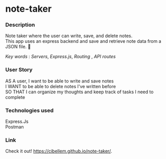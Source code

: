 # note-taker



### Description

Note taker where the user can write, save, and delete notes. <br> This app uses an express backend and save and retrieve note data from a JSON file. :date:

*Key words* : 
*Servers*, *Express.js*, *Routing* , *API routes* 

### User Story

AS A user, I want to be able to write and save notes <br>
I WANT to be able to delete notes I've written before<br> 
SO THAT I can organize my thoughts and keep track of tasks I need to complete<br>


### Technologies used 
Express.Js <br>
Postman

### Link
Check it out! 
 https://cibellem.github.io/note-taker/.


